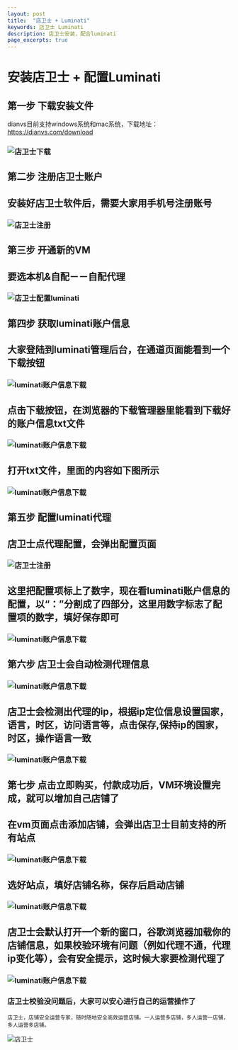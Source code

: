 ```yaml
---
layout: post
title:  "店卫士 + Luminati"
keywords: 店卫士 Luminati
description: 店卫士安装，配合luminati
page_excerpts: true
---
```


# 安装店卫士 + 配置Luminati

## 第一步 下载安装文件
dianvs目前支持windows系统和mac系统，下载地址：https://dianvs.com/download

### ![店卫士下载]({{site.baseurl}}/assets/dianvs-download.jpg)

## 第二步 注册店卫士账户
## 安装好店卫士软件后，需要大家用手机号注册账号

### ![店卫士注册]({{site.baseurl}}/assets/register.png)

## 第三步 开通新的VM
## 要选本机&自配－－自配代理

### ![店卫士配置luminati]({{site.baseurl}}/assets/self-supply.png)

## 第四步 获取luminati账户信息
## 大家登陆到luminati管理后台，在通道页面能看到一个下载按钮

### ![luminati账户信息下载]({{site.baseurl}}/assets/downloadbutton.png)

## 点击下载按钮，在浏览器的下载管理器里能看到下载好的账户信息txt文件

### ![luminati账户信息下载]({{site.baseurl}}/assets/ipfiles.png)

## 打开txt文件，里面的内容如下图所示

### ![luminati账户信息下载]({{site.baseurl}}/assets/ipresult.png)

## 第五步 配置luminati代理
## 店卫士点代理配置，会弹出配置页面

### ![店卫士注册]({{site.baseurl}}/assets/ipiterm.png)

## 这里把配置项标上了数字，现在看luminati账户信息的配置，以“：”分割成了四部分，这里用数字标志了配置项的数字，填好保存即可

### ![luminati账户信息下载]({{site.baseurl}}/assets/pipei.png)

## 第六步 店卫士会自动检测代理信息

### ![luminati账户信息下载]({{site.baseurl}}/assets/gettingip.png)

## 店卫士会检测出代理的ip，根据ip定位信息设置国家，语言，时区，访问语言等，点击保存,保持ip的国家，时区，操作语言一致

### ![luminati账户信息下载]({{site.baseurl}}/assets/ipfinal.png)

## 第七步 点击立即购买，付款成功后，VM环境设置完成，就可以增加自己店铺了

## 在vm页面点击添加店铺，会弹出店卫士目前支持的所有站点

### ![luminati账户信息下载]({{site.baseurl}}/assets/adddianpu.png)

## 选好站点，填好店铺名称，保存后启动店铺

### ![luminati账户信息下载]({{site.baseurl}}/assets/adddianpu1.png)

## 店卫士会默认打开一个新的窗口，谷歌浏览器加载你的店铺信息，如果校验环境有问题（例如代理不通，代理ip变化等），会有安全提示，这时候大家要检测代理了

### ![luminati账户信息下载]({{site.baseurl}}/assets/checking.png)

### 店卫士校验没问题后，大家可以安心进行自己的运营操作了

```
店卫士，店铺安全运营专家，随时随地安全高效运营店铺。一人运营多店铺，多人运营一店铺，多人运营多店铺。
```

![店卫士]({{site.baseurl}}/assets/banner.png)
